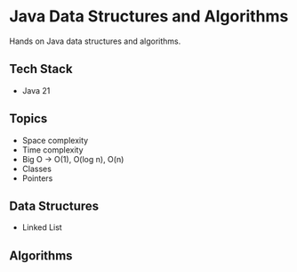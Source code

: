 # Java Data Structures and Algorithms

Hands on Java data structures and algorithms.

## Tech Stack

- Java 21

## Topics

- Space complexity
- Time complexity
- Big O -> O(1), O(log n), O(n)
- Classes
- Pointers

## Data Structures

- Linked List

## Algorithms

